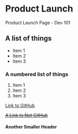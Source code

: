# **Product Launch**

Product Launch Page - Dev 101

## A list of things

- Item 1
- Item 2
- Item 3

### A numbered list of things

1. Item 1
1. Item 2
1. Item 3

[Link to GitHub](https://github.com)

[~~A Link to Not GitHub~~](https://nytimes.com)

#### Another Smaller Header

